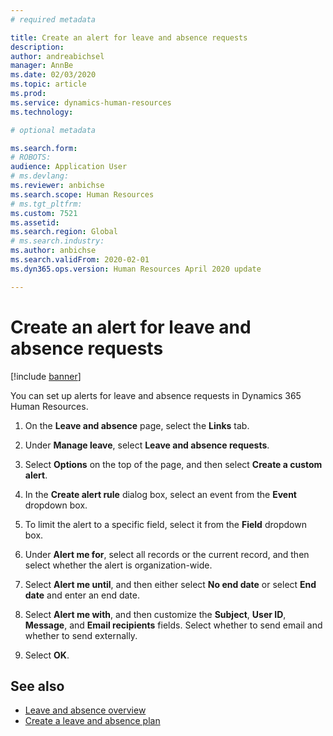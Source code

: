 ```yaml
---
# required metadata

title: Create an alert for leave and absence requests
description: 
author: andreabichsel
manager: AnnBe
ms.date: 02/03/2020
ms.topic: article
ms.prod: 
ms.service: dynamics-human-resources
ms.technology: 

# optional metadata

ms.search.form: 
# ROBOTS: 
audience: Application User
# ms.devlang: 
ms.reviewer: anbichse
ms.search.scope: Human Resources
# ms.tgt_pltfrm: 
ms.custom: 7521
ms.assetid: 
ms.search.region: Global
# ms.search.industry: 
ms.author: anbichse
ms.search.validFrom: 2020-02-01
ms.dyn365.ops.version: Human Resources April 2020 update

---
```


# Create an alert for leave and absence requests

[!include [banner](includes/preview-feature.md)]

You can set up alerts for leave and absence requests in Dynamics 365 Human Resources.

1. On the **Leave and absence** page, select the **Links** tab.

2. Under **Manage leave**, select **Leave and absence requests**.

3. Select **Options** on the top of the page, and then select **Create a custom alert**.

4. In the **Create alert rule** dialog box, select an event from the **Event** dropdown box.

5. To limit the alert to a specific field, select it from the **Field** dropdown box.

6. Under **Alert me for**, select all records or the current record, and then select whether the alert is organization-wide.

7. Select **Alert me until**, and then either select **No end date** or select **End date** and enter an end date.

8. Select **Alert me with**, and then customize the **Subject**, **User ID**, **Message**, and **Email recipients** fields. Select whether to send email and whether to send externally.

9. Select **OK**.

## See also

- [Leave and absence overview](hr-leave-and-absence-overview.md)
- [Create a leave and absence plan](hr-leave-and-absence-plans.md)